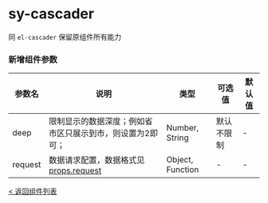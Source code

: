 sy-cascader
===========================
同 `el-cascader` 保留原组件所有能力

### 新增组件参数

|参数名|说明|类型|可选值|默认值|
|---|---|---|---|---|
|deep|限制显示的数据深度；例如省市区只展示到市，则设置为2即可；|Number, String|默认不限制|-|
|request|数据请求配置，数据格式见 [props.request](https://github.com/i-yxs/sy-ui-pc/blob/main/README.md#propsrequest)|Object, Function|-|-|

[< 返回组件列表](https://github.com/i-yxs/sy-ui-pc/blob/main/README.md#组件列表)
